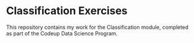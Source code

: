 # Classification Exercises

This repository contains my work for the Classification module, completed as part of the Codeup Data Science Program. 